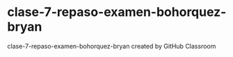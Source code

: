 # clase-7-repaso-examen-bohorquez-bryan
clase-7-repaso-examen-bohorquez-bryan created by GitHub Classroom
